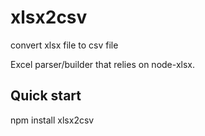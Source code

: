 # xlsx2csv

convert xlsx file to csv file

Excel parser/builder that relies on node-xlsx.

Quick start
---

npm install xlsx2csv


